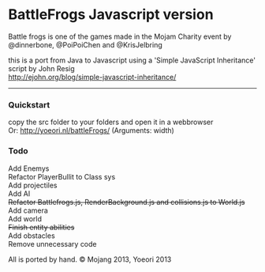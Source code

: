 # BattleFrogs Javascript version

Battle frogs is one of the games made in the Mojam Charity event by @dinnerbone, @PoiPoiChen and @KrisJelbring

this is a port from Java to Javascript using a 'Simple JavaScript Inheritance' script by John Resig<br /><a href="http://ejohn.org/blog/simple-javascript-inheritance/">http://ejohn.org/blog/simple-javascript-inheritance/</a>

---

### Quickstart

copy the src folder to your folders and open it in a webbrowser<br />
Or: http://yoeori.nl/battleFrogs/ (Arguments: width)

### Todo

Add Enemys<br />
Refactor PlayerBullit to Class sys<br />
Add projectiles<br />
Add AI<br />
<del>Refactor Battlefrogs.js, RenderBackground.js and collisions.js to World.js</del><br />
Add camera<br />
Add world<br />
<del>Finish entity abilities</del><br />
Add obstacles<br />
Remove unnecessary code


All is ported by hand. &copy; Mojang 2013, Yoeori 2013
